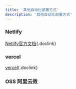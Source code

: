 ```yaml
---
title: '其他自动化部署方式'
description: '其他自动化部署方式'
---
```



### Netlify

[Netlify官方文档](https://www.netlify.com/){.doclink}


### vercel

[vercel](https://vercel.com/dashboard){.doclink}


### OSS 阿里云效
